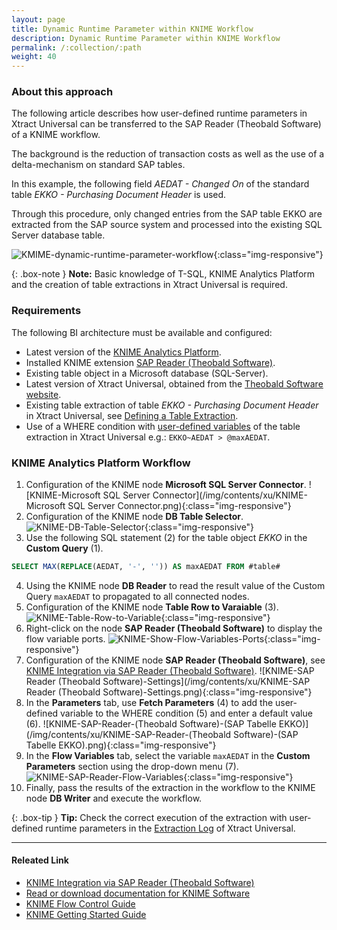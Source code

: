 ```yaml
---
layout: page
title: Dynamic Runtime Parameter within KNIME Workflow
description: Dynamic Runtime Parameter within KNIME Workflow
permalink: /:collection/:path
weight: 40
---
```

### About this approach

The following article describes how user-defined runtime parameters in Xtract Universal can be transferred to the SAP Reader (Theobald Software) of a KNIME workflow. 

The background is the reduction of transaction costs as well as the use of a delta-mechanism on standard SAP tables. 

In this example, the following field *AEDAT - Changed On* of the standard table *EKKO - Purchasing Document Header* is used. 

Through this procedure, only changed entries from the SAP table EKKO are extracted from the SAP source system and processed into the existing SQL Server database table. 

![KMIME-dynamic-runtime-parameter-workflow](/img/contents/xu/KMIME-dynamic-runtime-parameter-workflow.png){:class="img-responsive"}

{: .box-note }
**Note:** Basic knowledge of T-SQL, KNIME Analytics Platform and the creation of table extractions in Xtract Universal is required.

### Requirements

The following BI architecture must be available and configured:

- Latest version of the [KNIME Analytics Platform](https://www.knime.com/downloads).
- Installed KNIME extension [SAP Reader (Theobald Software)](https://hub.knime.com/knime/extensions/org.knime.features.sap.theobald/latest/org.knime.sap.theobald.node.SAPTheobaldReaderNodeFactory).
- Existing table object in a Microsoft database (SQL-Server).
- Latest version of Xtract Universal, obtained from the [Theobald Software website](https://theobald-software.com/en/download-trial).
- Existing table extraction of table *EKKO - Purchasing Document Header* in Xtract Universal, see [Defining a Table Extraction](https://help.theobald-software.com/en/xtract-universal/getting-started/define-a-table-extraction).
- Use of a WHERE condition with [user-defined variables](https://help.theobald-software.com/en/xtract-universal/advanced-techniques/user-defined-variables) of the table extraction in Xtract Universal e.g.: `EKKO~AEDAT > @maxAEDAT`.

### KNIME Analytics Platform Workflow

1. Configuration of the KNIME node **Microsoft SQL Server Connector**.
![KNIME-Microsoft SQL Server Connector](/img/contents/xu/KNIME-Microsoft SQL Server Connector.png){:class="img-responsive"}
2. Configuration of the KNIME node **DB Table Selector**.
![KNIME-DB-Table-Selector](/img/contents/xu/KNIME-DB-Table-Selector.png){:class="img-responsive"}
3. Use the following SQL statement (2) for the table object *EKKO* in the **Custom Query** (1).
```sql
SELECT MAX(REPLACE(AEDAT, '-', '')) AS maxAEDAT FROM #table#
```
4. Using the KNIME node **DB Reader** to read the result value of the Custom Query `maxAEDAT` to propagated to all connected nodes.
5. Configuration of the KNIME node **Table Row to Varaiable** (3).
![KNIME-Table-Row-to-Variable](/img/contents/xu/KNIME-Table-Row-to-Variable.png){:class="img-responsive"}
7. Right-click on the node **SAP Reader (Theobald Software)** to display the flow variable ports.
![KNIME-Show-Flow-Variables-Ports](/img/contents/xu/KNIME-Show-Flow-Variables-Ports.png){:class="img-responsive"}
6. Configuration of the KNIME node **SAP Reader (Theobald Software)**, see [KNIME Integration via SAP Reader (Theobald Software)](https://kb.theobald-software.com/xtract-universal/knime-integration-via-sap-reader#step-by-step-guide).
![KNIME-SAP Reader (Theobald Software)-Settings](/img/contents/xu/KNIME-SAP Reader (Theobald Software)-Settings.png){:class="img-responsive"}
8. In the **Parameters** tab, use **Fetch Parameters** (4) to add the user-defined variable to the WHERE condition (5) and enter a default value (6).
![KNIME-SAP-Reader-(Theobald Software)-(SAP Tabelle EKKO)](/img/contents/xu/KNIME-SAP-Reader-(Theobald Software)-(SAP Tabelle EKKO).png){:class="img-responsive"}
9. In the **Flow Variables** tab, select the variable `maxAEDAT` in the **Custom Parameters** section using the drop-down menu (7).
![KNIME-SAP-Reader-Flow-Variables](/img/contents/xu/KNIME-SAP-Reader-Flow-Variables.png){:class="img-responsive"}
10. Finally, pass the results of the extraction in the workflow to the KNIME node **DB Writer** and execute the workflow.

{: .box-tip }
**Tip:** Check the correct execution of the extraction with user-defined runtime parameters in the [Extraction Log](https://help.theobald-software.com/en/xtract-universal/logging#reading-logs---extraction-log) of Xtract Universal.


****
#### Releated Link
- [KNIME Integration via SAP Reader (Theobald Software)](https://kb.theobald-software.com/xtract-universal/knime-integration-via-sap-reader)
- [Read or download documentation for KNIME Software](https://docs.knime.com/)
- [KNIME Flow Control Guide](https://docs.knime.com/2021-06/analytics_platform_flow_control_guide/index.html#introduction)
- [KNIME Getting Started Guide](https://www.knime.com/getting-started-guide)
